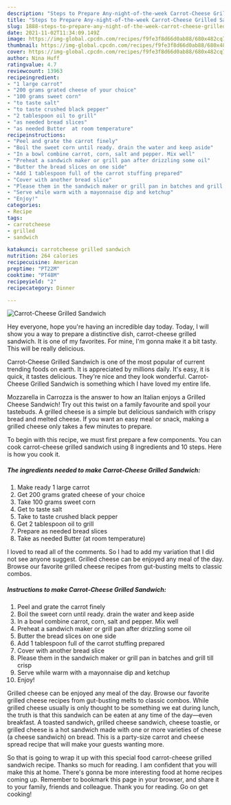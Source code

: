 ```yaml
---
description: "Steps to Prepare Any-night-of-the-week Carrot-Cheese Grilled Sandwich"
title: "Steps to Prepare Any-night-of-the-week Carrot-Cheese Grilled Sandwich"
slug: 1888-steps-to-prepare-any-night-of-the-week-carrot-cheese-grilled-sandwich
date: 2021-11-02T11:34:09.149Z
image: https://img-global.cpcdn.com/recipes/f9fe3f8d66d0ab88/680x482cq70/carrot-cheese-grilled-sandwich-recipe-main-photo.jpg
thumbnail: https://img-global.cpcdn.com/recipes/f9fe3f8d66d0ab88/680x482cq70/carrot-cheese-grilled-sandwich-recipe-main-photo.jpg
cover: https://img-global.cpcdn.com/recipes/f9fe3f8d66d0ab88/680x482cq70/carrot-cheese-grilled-sandwich-recipe-main-photo.jpg
author: Nina Huff
ratingvalue: 4.7
reviewcount: 13963
recipeingredient:
- "1 large carrot"
- "200 grams grated cheese of your choice"
- "100 grams sweet corn"
- "to taste salt"
- "to taste crushed black pepper"
- "2 tablespoon oil to grill"
- "as needed bread slices"
- "as needed Butter  at room temperature"
recipeinstructions:
- "Peel and grate the carrot finely"
- "Boil the sweet corn until ready. drain the water and keep aside"
- "In a bowl combine carrot, corn, salt and pepper. Mix well"
- "Preheat a sandwich maker or grill pan after drizzling some oil"
- "Butter the bread slices on one side"
- "Add 1 tablespoon full of the carrot stuffing prepared"
- "Cover with another bread slice"
- "Please them in the sandwich maker or grill pan in batches and grill till crisp"
- "Serve while warm with a mayonnaise dip and ketchup"
- "Enjoy!"
categories:
- Recipe
tags:
- carrotcheese
- grilled
- sandwich

katakunci: carrotcheese grilled sandwich 
nutrition: 264 calories
recipecuisine: American
preptime: "PT22M"
cooktime: "PT48M"
recipeyield: "2"
recipecategory: Dinner

---
```



![Carrot-Cheese Grilled Sandwich](https://img-global.cpcdn.com/recipes/f9fe3f8d66d0ab88/680x482cq70/carrot-cheese-grilled-sandwich-recipe-main-photo.jpg)

Hey everyone, hope you're having an incredible day today. Today, I will show you a way to prepare a distinctive dish, carrot-cheese grilled sandwich. It is one of my favorites. For mine, I'm gonna make it a bit tasty. This will be really delicious.

Carrot-Cheese Grilled Sandwich is one of the most popular of current trending foods on earth. It is appreciated by millions daily. It's easy, it is quick, it tastes delicious. They're nice and they look wonderful. Carrot-Cheese Grilled Sandwich is something which I have loved my entire life.

Mozzarella in Carrozza is the answer to how an Italian enjoys a Grilled Cheese Sandwich! Try out this twist on a family favourite and spoil your tastebuds. A grilled cheese is a simple but delicious sandwich with crispy bread and melted cheese. If you want an easy meal or snack, making a grilled cheese only takes a few minutes to prepare.


To begin with this recipe, we must first prepare a few components. You can cook carrot-cheese grilled sandwich using 8 ingredients and 10 steps. Here is how you cook it.

<!--inarticleads1-->

##### The ingredients needed to make Carrot-Cheese Grilled Sandwich:

1. Make ready 1 large carrot
1. Get 200 grams grated cheese of your choice
1. Take 100 grams sweet corn
1. Get to taste salt
1. Take to taste crushed black pepper
1. Get 2 tablespoon oil to grill
1. Prepare as needed bread slices
1. Take as needed Butter  (at room temperature)


I loved to read all of the comments. So I had to add my variation that I did not see anyone suggest. Grilled cheese can be enjoyed any meal of the day. Browse our favorite grilled cheese recipes from gut-busting melts to classic combos. 

<!--inarticleads2-->

##### Instructions to make Carrot-Cheese Grilled Sandwich:

1. Peel and grate the carrot finely
1. Boil the sweet corn until ready. drain the water and keep aside
1. In a bowl combine carrot, corn, salt and pepper. Mix well
1. Preheat a sandwich maker or grill pan after drizzling some oil
1. Butter the bread slices on one side
1. Add 1 tablespoon full of the carrot stuffing prepared
1. Cover with another bread slice
1. Please them in the sandwich maker or grill pan in batches and grill till crisp
1. Serve while warm with a mayonnaise dip and ketchup
1. Enjoy!


Grilled cheese can be enjoyed any meal of the day. Browse our favorite grilled cheese recipes from gut-busting melts to classic combos. While grilled cheese usually is only thought to be something we eat during lunch, the truth is that this sandwich can be eaten at any time of the day—even breakfast. A toasted sandwich, grilled cheese sandwich, cheese toastie, or grilled cheese is a hot sandwich made with one or more varieties of cheese (a cheese sandwich) on bread. This is a party-size carrot and cheese spread recipe that will make your guests wanting more. 

So that is going to wrap it up with this special food carrot-cheese grilled sandwich recipe. Thanks so much for reading. I am confident that you will make this at home. There's gonna be more interesting food at home recipes coming up. Remember to bookmark this page in your browser, and share it to your family, friends and colleague. Thank you for reading. Go on get cooking!
